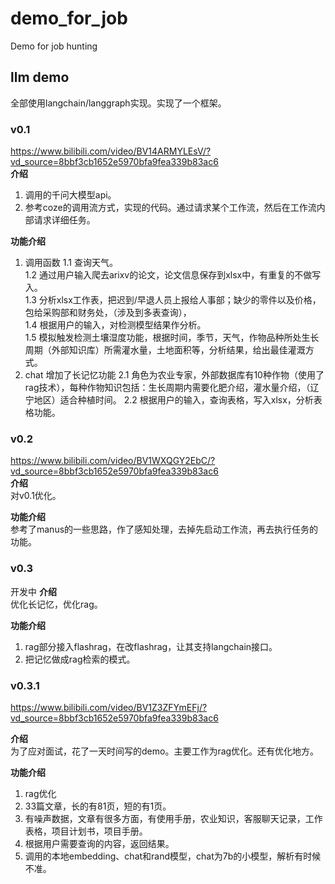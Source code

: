 # demo_for_job  
Demo for job hunting  
## llm demo
全部使用langchain/langgraph实现。实现了一个框架。
### v0.1  
https://www.bilibili.com/video/BV14ARMYLEsV/?vd_source=8bbf3cb1652e5970bfa9fea339b83ac6   
**介绍**  
1. 调用的千问大模型api。   
2. 参考coze的调用流方式，实现的代码。通过请求某个工作流，然后在工作流内部请求详细任务。

**功能介绍**  
1. 调用函数
  1.1 查询天气。  
  1.2 通过用户输入爬去arixv的论文，论文信息保存到xlsx中，有重复的不做写入。  
  1.3 分析xlsx工作表，把迟到/早退人员上报给人事部；缺少的零件以及价格，包给采购部和财务处，（涉及到多表查询），  
  1.4 根据用户的输入，对检测模型结果作分析。  
  1.5 模拟触发检测土壤湿度功能，根据时间，季节，天气，作物品种所处生长周期（外部知识库）所需灌水量，土地面积等，分析结果，给出最佳灌溉方式。
2. chat  增加了长记忆功能
  2.1 角色为农业专家，外部数据库有10种作物（使用了rag技术），每种作物知识包括：生长周期内需要化肥介绍，灌水量介绍，（辽宁地区）适合种植时间。
  2.2 根据用户的输入，查询表格，写入xlsx，分析表格功能。  
### v0.2
https://www.bilibili.com/video/BV1WXQGY2EbC/?vd_source=8bbf3cb1652e5970bfa9fea339b83ac6  
**介绍**   
对v0.1优化。  

**功能介绍**    
参考了manus的一些思路，作了感知处理，去掉先启动工作流，再去执行任务的功能。 
### v0.3
开发中
**介绍**   
优化长记忆，优化rag。

**功能介绍**    
1. rag部分接入flashrag，在改flashrag，让其支持langchain接口。
2. 把记忆做成rag检索的模式。

### v0.3.1
https://www.bilibili.com/video/BV1Z3ZFYmEFj/?vd_source=8bbf3cb1652e5970bfa9fea339b83ac6

**介绍**   
为了应对面试，花了一天时间写的demo。主要工作为rag优化。还有优化地方。

**功能介绍**    
1. rag优化
2. 33篇文章，长的有81页，短的有1页。
3. 有噪声数据，文章有很多方面，有使用手册，农业知识，客服聊天记录，工作表格，项目计划书，项目手册。
4. 根据用户需要查询的内容，返回结果。
5. 调用的本地embedding、chat和rand模型，chat为7b的小模型，解析有时候不准。
